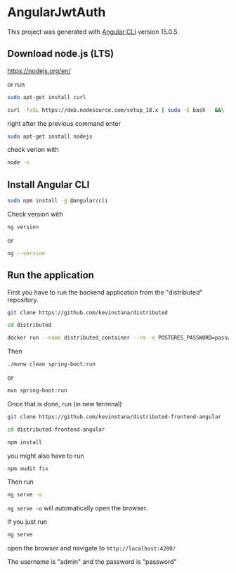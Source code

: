 # AngularJwtAuth

This project was generated with [Angular CLI](https://github.com/angular/angular-cli) version 15.0.5.

## Download node.js (LTS)

https://nodejs.org/en/  
  
or run  
  
```bash
sudo apt-get install curl
```
  
```bash
curl -fsSL https://deb.nodesource.com/setup_18.x | sudo -E bash - &&\
```
  
right after the previous command enter  
  
```bash
sudo apt-get install nodejs
```
  
check verion with  
  
```bash
node -v
```
  
## Install Angular CLI

```bash
sudo npm install -g @angular/cli
```
  
Check version with  
  
```bash
ng version
```
  
or  

```bash
ng --version
```
  
## Run the application

First you have to run the backend application from the "distributed" repository.  

```bash
git clone https://github.com/kevinstana/distributed
```

```bash
cd distributed
```

```bash
docker run --name distributed_container --rm -e POSTGRES_PASSWORD=password -e POSTGRES_DB=it21774_distributed -h localhost -p 5432:5432 -v "$(pwd)"/assets/db:/docker-entrypoint-initdb.d -v pgdata14:/var/lib/postgresql/data -d postgres:14
```  
  
Then  
  
```bash
./mvnw clean spring-boot:run
```  
  
or  
  
```bash
mvn spring-boot:run
```
  
Once that is done, run (in new terminal)
  
```bash
git clone https://github.com/kevinstana/distributed-frontend-angular
```

```bash
cd distributed-frontend-angular
```
  
```bash
npm install
```
  
you might also have to run  
  
```bash
npm audit fix
```
  
Then run  

```bash
ng serve -o
```
  
`ng serve -o` will automatically open the browser.  
  
If you just run  
  
```bash
ng serve
```
  
open the browser and navigate to
`http://localhost:4200/`  
  
The username is "admin" and the password is "password"  
  
